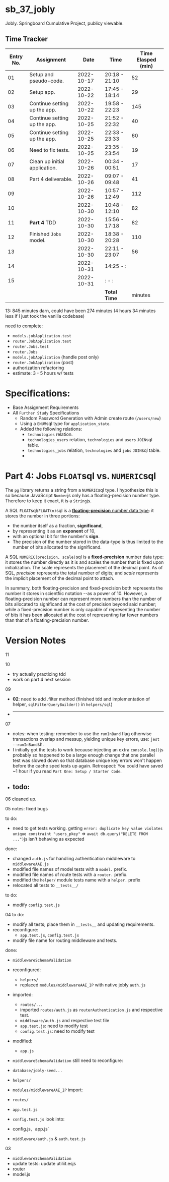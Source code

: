 # sb_37_jobly
Jobly. Springboard Cumulative Project, publicy viewable.

## Time Tracker
|Entry No.|Assignment|Date|Time|Time Elasped (min)|
|-|-|-|-|-|
|01|Setup and pseudo-code.|2022-10-17|20:18 - 21:10|52|
|02|Setup app.|2022-10-22|17:45 - 18:14|29|
|03|Continue setting up the app.|2022-10-22|19:58 - 22:23|145|
|04|Continue setting up the app.|2022-10-25|21:52 - 22:32|40|
|05|Continue setting up the app.|2022-10-25|22:33 - 23:33|60|
|06|Need to fix tests.|2022-10-25|23:35 - 23:54|19|
|07|Clean up initial application.|2022-10-26|00:34 - 00:51|17|
|08|Part 4 deliverable.|2022-10-26|09:07 - 09:48|41|
|09||2022-10-26|10:57 - 12:49|112|
|10||2022-10-30|10:48 - 12:10|82|
|11|**Part 4** TDD|2022-10-30|15:56 - 17:18|82|
|12|Finished `Jobs` model.|2022-10-30|18:38 - 20:28|110|
|13||2022-10-30|22:11 - 23:07|56|
|14||2022-10-31|14:25 - :||
|15||2022-10-31|: - :||
||||**Total Time**| minutes|

13: 845 minutes
darn, could have been 274 minutes (4 hours 34 minutes less if I just took the vanilla codebase)

need to complete:
- `models.jobApplication.test`
- `router.JobApplication.test`
- `router.Jobs.test`
- `router.Jobs`
- `models.jobApplication` (handle post only)
- `router.JobApplication` (post)
- authorization refactoring
- estimate: 3 - 5 hours w/ tests

# Specifications:
- Base Assignment Requirements
- All `Further Study` Specifications
	- Random Password Generation with Admin create route (`/users/new`)
	- Using a `ENUM`sql type for `application_state`.
	- Added the following relations:
		- `technologies` relation.
		- `technologies_users` relation, `technologies` and `users` `JOIN`sql table.
		- `technologies_jobs` relation, `technologies` and `jobs` `JOIN`sql table.
		- 

# Part 4: Jobs `FLOAT`sql vs. `NUMERIC`sql
The `pg` library returns a string from a `NUMERIC`sql type. I hypothesize this is so because JavaScript `Number`js only has a floating-precision number type. Therefore to keep it exact, it is a `String`js.

A SQL `FLOAT`sql/`FLOAT(n)`sql is a [**floating-precision** number data type](https://en.wikipedia.org/wiki/Single-precision_floating-point_format): it stores the number in three portions:
- the number itself as a fraction, **significand**,
- by representing it as an **exponent** of 10,
- with an optional bit for the number's **sign**.
- The precision of the number stored in the data-type is thus limited to the number of bits allocated to the significand.

A SQL `NUMERIC(precision, scale)`sql is a **fixed-precision** number data type: it stores the number directly as it is and scales the number that is fixed upon initialization. The scale represents the placement of the decimal point. As of SQL, *precision* represents the total number of digits; and *scale* represents the implicit placement of the decimal point to attach.

In summary, both floating-precision and fixed-precision both represents the number it stores in scientfiic notation --as a power of 10. However, a floating-precision number can represent more numbers than the number of bits allocated to significand at the cost of precision beyond said number; while a fixed-precision number is only capable of representing the number of bits it has been allocated at the cost of representing far fewer numbers than that of a floating-precision number.

# Version Notes
11

10
- try actually practicing tdd
- work on part 4 next session

09
- **02**: need to add .filter method (finished tdd and implementation of helper, `sqlFilterQueryBuilder()` in `helpers/sql`)
- ****

07
- notes: when testing: remember to use the `runInBand` flag otherwise transactions overlap and messup, yielding unique key errors, use: `jest --runInBand`sh.
- I initially got the tests to work because injecting an extra `console.log()`js probably so happened to be a large enough change that one parallel test was slowed down so that database unique key errors won't happen before the cache sped tests up again. Retrospect: You could have saved ~1 hour if you read `Part One: Setup / Starter Code`. 
- todo:
	- 

06
cleaned up.

05
notes: fixed bugs


to do:
- need to get tests working. getting `error: duplicate key value violates unique constraint "users_pkey"` => `await db.query("DELETE FROM ...")`js isn't behaving as expected


done:
- changed `auth.js` for handling authentication middleware to `middlewareAAE.js`
- modified file names of model tests with a `model.` prefix.
- modified file names of route tests with a `router.` prefix.
- modified the `helper/` module tests name with a `helper.` prefix
- relocated all tests to `__tests__/`

to do:
- modify `config.test.js`


04
to do:
- modify all tests; place them in `__tests__` and updating requirements.
- reconfigure:
	- `app.test.js`, `config.test.js`
- modify file name for routing middleware and tests.

done:
- `middlewareSchemaValidation`
- reconfigured:
	- `helpers/`
	- replaced `modules/middlewareAAE_IP` with native jobly `auth.js`
- imported:
	- `routes/...`
	- imported `routes/auth.js` as `routerAuthentication.js` and respective test.
	- `middleware/auth.js` and respective test file
	- `app.test.js`: need to modify test
	- `config.test.js`: need to modify test
- modified:
	- `app.js`





- `middlewareSchemaValidation`
still need to reconfigure:
- `database/jobly-seed...`
- `helpers/`
- `modules/middlewareAAE_IP`
import:
- `routes/`
- `app.test.js`
- `config.test.js`
look into: 
- config.js`, `app.js`
- `middleware/auth.js` & `auth.test.js`

03
- `middlewareSchemaValidation`
- update tests: update utiliit.esjs 
- router
- model.js
